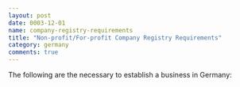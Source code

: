 ```yaml
---
layout: post
date: 0003-12-01
name: company-registry-requirements
title: "Non-profit/For-profit Company Registry Requirements"
category: germany
comments: true
---
```


The following are the necessary to establish a business in Germany: 



